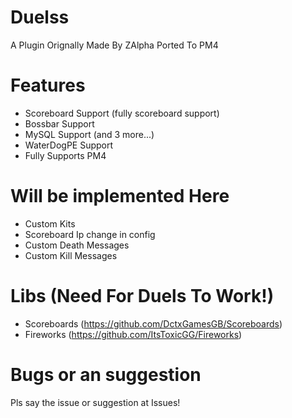 # Duelss
A Plugin Orignally Made By ZAlpha Ported To PM4
# Features
- Scoreboard Support (fully scoreboard support)
- Bossbar Support
- MySQL Support (and 3 more...)
- WaterDogPE Support
- Fully Supports PM4
# Will be implemented Here
- Custom Kits
- Scoreboard Ip change in config
- Custom Death Messages
- Custom Kill Messages
# Libs (Need For Duels To Work!)
- Scoreboards (https://github.com/DctxGamesGB/Scoreboards)
- Fireworks (https://github.com/ItsToxicGG/Fireworks)
# Bugs or an suggestion
Pls say the issue or suggestion at Issues!

